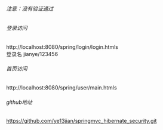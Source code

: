 ###### 注意：没有验证通过

###### 登录访问
http://localhost:8080/spring/login/login.htmls  
登录名 jianye/123456  

###### 首页访问
http://localhost:8080/spring/user/main.htmls  

###### github地址
https://github.com/ye13jian/springmvc_hibernate_security.git 